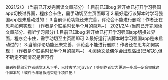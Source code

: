 
2021/2/3 （当前已开发完阅读文章部分）
1.目前已知bug 若开始已打开学习强国app切换过界面，程序会卡住，需手动切至主页面即可
2.最好运行该脚本时学习强国app是未启动过的！
3.当前评论功能还未完善，评论会不能进行删除！作者还在思考如何实现！（作者是个联系时长半个月的菜鸡~）
2021/2/4  (当前已开完阅读文章部分、视听学习部分)
1.目前已知bug 若开始已打开学习强国app切换过界面，程序会卡住，需手动切至主页面即可
2.最好运行该脚本时学习强国app是未启动过的！
3.当前评论功能还未完善，评论会不能进行删除！作者还在思考如何实现！（作者是个联系时长半个月的菜鸡~）
4.阅读文章偶尔会出现溢出(已解决),但不确定不同情况是否可行


    做到答题部分作者感觉无从下手，已转去学习java了！等到作者实力更进一步后一定会完成这个脚本的！或许今年暑假结束这个项目把！

 
